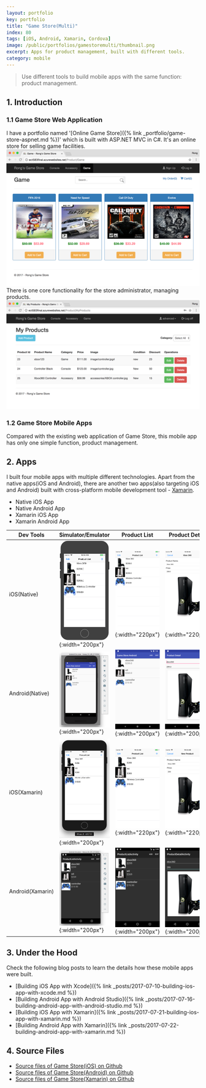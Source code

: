 ```yaml
---
layout: portfolio
key: portfolio
title: "Game Store(Multi)"
index: 80
tags: [iOS, Android, Xamarin, Cordova]
image: /public/portfolios/gamestoremulti/thumbnail.png
excerpt: Apps for product management, built with different tools.
category: mobile
---
```


> Use different tools to build mobile apps with the same function: product management.

## 1. Introduction
### 1.1 Game Store Web Application
I have a portfolio named '[Online Game Store]({% link _portfolio/game-store-aspnet.md %})' which is built with ASP.NET MVC in C#. It's an online store for selling game facilities.
![image](/public/portfolios/gamestoremulti/gamestore_web.png)  
There is one core functionality for the store administrator, managing products.
![image](/public/portfolios/gamestoremulti/gamestore_products.png)
### 1.2 Game Store Mobile Apps
Compared with the existing web application of Game Store, this mobile app has only one simple function, product management.

## 2. Apps
I built four mobile apps with multiple different technologies. Apart from the native apps(iOS and Android), there are another two apps(also targeting iOS and Android) built with cross-platform mobile development tool - [Xamarin](https://xamarin.com/).
* Native iOS App
* Native Android App
* Xamarin iOS App
* Xamarin Android App

| Dev Tools       | Simulator/Emulator | Product List | Product Detail | Product Deletion |
|-----------------|--------------------|--------------|----------------|------------------|
| iOS(Native)     | ![image](/public/portfolios/gamestoremulti/ios_native_simulator.png){:width="200px"} | ![image](/public/portfolios/gamestoremulti/ios_native_productlist.png){:width="220px"} | ![image](/public/portfolios/gamestoremulti/ios_native_productdetail.png){:width="220px"} | ![image](/public/portfolios/gamestoremulti/ios_native_productdeletion.png){:width="220px"} |
| Android(Native) | ![image](/public/portfolios/gamestoremulti/android_native_emulator.png){:width="200px"} | ![image](/public/portfolios/gamestoremulti/android_native_productlist.png){:width="200px"} | ![image](/public/portfolios/gamestoremulti/android_native_productdetail.png){:width="200px"} | ![image](/public/portfolios/gamestoremulti/android_native_productdeletion.png){:width="200px"} |
| iOS(Xamarin)    | ![image](/public/portfolios/gamestoremulti/ios_xamarin_simulator.png){:width="200px"} | ![image](/public/portfolios/gamestoremulti/ios_xamarin_productlist.png){:width="220px"} | ![image](/public/portfolios/gamestoremulti/ios_xamarin_productdetail.png){:width="220px"} | ![image](/public/portfolios/gamestoremulti/ios_xamarin_productdeletion.png){:width="220px"} |
| Android(Xamarin)| ![image](/public/portfolios/gamestoremulti/android_xamarin_emulator.png){:width="200px"} | ![image](/public/portfolios/gamestoremulti/android_xamarin_productlist.png){:width="200px"} | ![image](/public/portfolios/gamestoremulti/android_xamarin_productdetail.png){:width="200px"} | ![image](/public/portfolios/gamestoremulti/android_xamarin_productdeletion.png){:width="200px"} |

## 3. Under the Hood
Check the following blog posts to learn the details how these mobile apps were built.
* [Building iOS App with Xcode]({% link _posts/2017-07-10-building-ios-app-with-xcode.md %})
* [Building Android App with Android Studio]({% link _posts/2017-07-16-building-android-app-with-android-studio.md %})
* [Building iOS App with Xamarin]({% link _posts/2017-07-21-building-ios-app-with-xamarin.md %})
* [Building Android App with Xamarin]({% link _posts/2017-07-22-building-android-app-with-xamarin.md %})

## 4. Source Files
* [Source files of Game Store(iOS) on Github](https://github.com/jojozhuang/Tutorials/tree/master/GameStoreiOS)
* [Source files of Game Store(Android) on Github](https://github.com/jojozhuang/Tutorials/tree/master/GameStoreAndroid)
* [Source files of Game Store(Xamarin) on Github](https://github.com/jojozhuang/Tutorials/tree/master/GameStoreXamarin)
